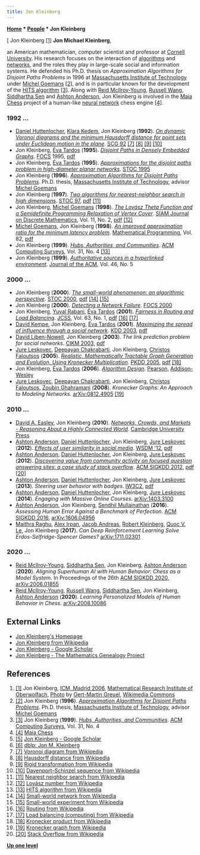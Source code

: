```yaml
---
title: Jon Kleinberg
---
```

**[Home](Home "Home") \* [People](People "People") \* Jon Kleinberg**



[ Jon Kleinberg <a id="cite-note-1" href="#cite-ref-1">[1]</a>
**Jon Michael Kleinberg**,  

an American mathematician, computer scientist and professor at [Cornell University](https://en.wikipedia.org/wiki/Cornell_University). His research focuses on the interaction of [algorithms](Algorithms "Algorithms") and [networks](https://en.wikipedia.org/wiki/Complex_network), 
and the roles they play in large-scale social and information systems. He defended his Ph.D. thesis on *Approximation Algorithms for Disjoint Paths Problems* in 1996 at [Massachusetts Institute of Technology](Massachusetts_Institute_of_Technology "Massachusetts Institute of Technology") under [Michel Goemans](Mathematician#MXGoemans "Mathematician") <a id="cite-note-2" href="#cite-ref-2">[2]</a>, and is in particular known for the development of the [HITS algorithm](https://en.wikipedia.org/wiki/HITS_algorithm) <a id="cite-note-3" href="#cite-ref-3">[3]</a>. Along with [Reid McIlroy-Young](Reid_McIlroy-Young "Reid McIlroy-Young"), [Russell Wang](Russell_Wang "Russell Wang"), [Siddhartha Sen](Siddhartha_Sen "Siddhartha Sen") and [Ashton Anderson](Ashton_Anderson "Ashton Anderson"), Jon Kleinberg is involved in the [Maia Chess](Maia_Chess "Maia Chess") project of a human-like [neural network](Neural_Networks "Neural Networks") chess engine <a id="cite-note-4" href="#cite-ref-4">[4]</a>.



### 1992 ...


* [Daniel Huttenlocher](Mathematician#DPHuttenlocher "Mathematician"), [Klara Kedem](Mathematician#KKedem "Mathematician"), Jon Kleinberg (**1992**). *[On dynamic Voronoi diagrams and the minimum Hausdorff distance for point sets under Euclidean motion in the plane](https://dl.acm.org/doi/10.1145/142675.142700)*. [SCG 92](https://dblp.org/db/conf/compgeom/compgeom92.html#HuttenlocherKK92) <a id="cite-note-7" href="#cite-ref-7">[7]</a> <a id="cite-note-8" href="#cite-ref-8">[8]</a> <a id="cite-note-9" href="#cite-ref-9">[9]</a> <a id="cite-note-10" href="#cite-ref-10">[10]</a>
* Jon Kleinberg, [Éva Tardos](Mathematician#ETardos "Mathematician") (**1995**). *[Disjoint Paths in Densely Embedded Graphs](https://www.computer.org/csdl/proceedings-article/focs/1995/71830052/12OmNwMobd7)*. [FOCS](https://dblp.org/db/conf/focs/focs95.html#KleinbergT95) 1995, [pdf](https://www.cs.cornell.edu/home/kleinber/focs95.pdf)
* Jon Kleinberg, [Éva Tardos](Mathematician#ETardos "Mathematician") (**1995**). *[Approximations for the disjoint paths problem in high-diameter planar networks](https://dl.acm.org/doi/10.1145/225058.225075)*. [STOC 1995](https://dblp.org/db/conf/stoc/stoc1995.html#KleinbergT95)
* Jon Kleinberg (**1996**). *[Approximation Algorithms for Disjoint Paths Problems](https://dl.acm.org/doi/book/10.5555/923845)*. Ph.D. thesis, [Massachusetts Institute of Technology](Massachusetts_Institute_of_Technology "Massachusetts Institute of Technology"), advisor [Michel Goemans](Mathematician#MXGoemans "Mathematician")
* Jon Kleinberg (**1997**). *[Two algorithms for nearest-neighbor search in high dimensions](https://dl.acm.org/doi/10.1145/258533.258653)*. [STOC 97](http://acm-stoc.org/stoc1997/), [pdf](http://web.cs.iastate.edu/~honavar/nearest-neighbor-high-dim.pdf) <a id="cite-note-11" href="#cite-ref-11">[11]</a>
* Jon Kleinberg, [Michel Goemans](Mathematician#MXGoemans "Mathematician") (**1998**). *[The Lovász Theta Function and a Semidefinite Programming Relaxation of Vertex Cover](https://epubs.siam.org/doi/abs/10.1137/S0895480195287541?mobileUi=0)*. [SIAM Journal on Discrete Mathematics](https://en.wikipedia.org/wiki/SIAM_Journal_on_Discrete_Mathematics), Vol. 11, No. 2, [pdf](https://math.mit.edu/~goemans/PAPERS/KleinbergG-1998-TheLovaszThetaFunctionVertexCover.pdf) <a id="cite-note-12" href="#cite-ref-12">[12]</a>
* [Michel Goemans](Mathematician#MXGoemans "Mathematician"), Jon Kleinberg (**1998**). *[An improved approximation ratio for the minimum latency problem](https://link.springer.com/article/10.1007/BF01585867)*. [Mathematical Programming](https://en.wikipedia.org/wiki/Mathematical_Programming), Vol. 82, [pdf](http://math.mit.edu/~goemans/PAPERS/latency.pdf)
* Jon Kleinberg (**1999**). *[Hubs, Authorities, and Communities](http://cs.brown.edu/memex/ACM_HypertextTestbed/papers/10.html)*. [ACM Computing Surveys](ACM#Surveys "ACM"), Vol. 31, No. 4 <a id="cite-note-13" href="#cite-ref-13">[13]</a>
* Jon Kleinberg (**1999**). *[Authoritative sources in a hyperlinked environment](https://dl.acm.org/doi/10.1145/324133.324140)*. [Journal of the ACM](ACM#Journal "ACM"), Vol. 46, No. 5


### 2000 ...


* Jon Kleinberg (**2000**). *[The small-world phenomenon: an algorithmic perspective](https://dl.acm.org/doi/10.1145/335305.335325)*. [STOC 2000](https://dblp.org/db/conf/stoc/stoc2000.html#Kleinberg00), [pdf](https://www.cs.cornell.edu/home/kleinber/swn.pdf) <a id="cite-note-14" href="#cite-ref-14">[14]</a> <a id="cite-note-15" href="#cite-ref-15">[15]</a>
* Jon Kleinberg (**2000**). *[Detecting a Network Failure](https://projecteuclid.org/euclid.im/1057768559)*. [FOCS 2000](https://dblp.org/db/conf/focs/focs2000.html#Kleinberg00)
* Jon Kleinberg, [Yuval Rabani](Mathematician#YRabani "Mathematician"), [Éva Tardos](Mathematician#ETardos "Mathematician") (**2001**). *[Fairness in Routing and Load Balancing](https://dl.acm.org/doi/10.1006/jcss.2001.1752)*. [JCSS](https://en.wikipedia.org/wiki/Journal_of_Computer_and_System_Sciences), Vol. 63, No. 1, [pdf](https://www.cs.huji.ac.il/~yrabani/Papers/KleinbergRT-JCSS-revised.pdf) <a id="cite-note-16" href="#cite-ref-16">[16]</a> <a id="cite-note-17" href="#cite-ref-17">[17]</a>
* [David Kempe](http://david-kempe.com/), Jon Kleinberg, [Éva Tardos](Mathematician#ETardos "Mathematician") (**2001**). *[Maximizing the spread of influence through a social network](https://dl.acm.org/doi/10.1145/956750.956769)*. [KDD 2003](https://dblp.org/db/conf/kdd/kdd2003.html#KempeKT03), [pdf](https://www.cs.cornell.edu/home/kleinber/kdd03-inf.pdf)
* [David Liben-Nowell](Mathematician#DLibenNowell "Mathematician"), Jon Kleinberg (**2003**). *The link prediction problem for social networks*. [CIKM 2003](https://dblp.org/db/conf/cikm/cikm2003.html#Liben-NowellK03), [pdf](https://www.cs.cornell.edu/home/kleinber/link-pred.pdf)
* [Jure Leskovec](Mathematician#JLeskovec "Mathematician"), [Deepayan Chakrabarti](Mathematician#DChakrabarti "Mathematician"), Jon Kleinberg, [Christos Faloutsos](Mathematician#CNFaloutsos "Mathematician") (**2005**). *[Realistic, Mathematically Tractable Graph Generation and Evolution, Using Kronecker Multiplication](https://link.springer.com/chapter/10.1007/11564126_17)*. [PKDD 2005](https://dblp.org/db/conf/pkdd/pkdd2005.html#LeskovecCKF05), [pdf](https://cs.stanford.edu/~jure/pubs/kronecker-pkdd05.pdf) <a id="cite-note-18" href="#cite-ref-18">[18]</a>
* Jon Kleinberg, [Éva Tardos](Mathematician#ETardos "Mathematician") (**2006**). *[Algorithm Design](https://www.pearson.com/us/higher-education/program/Kleinberg-Algorithm-Design/PGM319216.html)*. [Pearson](https://en.wikipedia.org/wiki/Pearson_plc), [Addison-Wesley](https://en.wikipedia.org/wiki/Addison-Wesley)
* [Jure Leskovec](Mathematician#JLeskovec "Mathematician"), [Deepayan Chakrabarti](Mathematician#DChakrabarti "Mathematician"), Jon Kleinberg, [Christos Faloutsos](Mathematician#CNFaloutsos "Mathematician"), [Zoubin Ghahramani](Mathematician#ZGhahramani "Mathematician") (**2008**). *Kronecker Graphs: An Approach to Modeling Networks*. [arXiv:0812.4905](https://arxiv.org/abs/0812.4905) <a id="cite-note-19" href="#cite-ref-19">[19]</a>


### 2010 ...


* [David A. Easley](Mathematician#DAEasley "Mathematician"), Jon Kleinberg (**2010**). *[Networks, Crowds, and Markets - Reasoning About a Highly Connected World](https://www.cs.cornell.edu/home/kleinber/networks-book/)*. [Cambridge University Press](https://en.wikipedia.org/wiki/Cambridge_University_Press)
* [Ashton Anderson](Ashton_Anderson "Ashton Anderson"), [Daniel Huttenlocher](Mathematician#DPHuttenlocher "Mathematician"), Jon Kleinberg, [Jure Leskovec](Mathematician#JLeskovec "Mathematician") (**2012**). *[Effects of user similarity in social media](https://dl.acm.org/doi/10.1145/2124295.2124378)*. [WSDM '12](https://dl.acm.org/doi/proceedings/10.1145/2124295), [pdf](https://www.cs.cornell.edu/home/kleinber/wsdm12-sim.pdf)
* [Ashton Anderson](Ashton_Anderson "Ashton Anderson"), [Daniel Huttenlocher](Mathematician#DPHuttenlocher "Mathematician"), Jon Kleinberg, [Jure Leskovec](Mathematician#JLeskovec "Mathematician") (**2012**). *[Discovering value from community activity on focused question answering sites: a case study of stack overflow](https://dl.acm.org/doi/10.1145/2339530.2339665)*. [ACM SIGKDD 2012](ACM#SIGKDD "ACM"), [pdf](https://www.cs.cornell.edu/home/kleinber/kdd12-qa.pdf) <a id="cite-note-20" href="#cite-ref-20">[20]</a>
* [Ashton Anderson](Ashton_Anderson "Ashton Anderson"), [Daniel Huttenlocher](Mathematician#DPHuttenlocher "Mathematician"), Jon Kleinberg, [Jure Leskovec](Mathematician#JLeskovec "Mathematician") (**2013**). *Steering user behavior with badges*. [IW3C2](https://en.wikipedia.org/wiki/International_World_Wide_Web_Conference_Committee), [pdf](https://www.cs.cornell.edu/home/kleinber/www13-badges.pdf)
* [Ashton Anderson](Ashton_Anderson "Ashton Anderson"), [Daniel Huttenlocher](Mathematician#DPHuttenlocher "Mathematician"), Jon Kleinberg, [Jure Leskovec](Mathematician#JLeskovec "Mathematician") (**2014**). *Engaging with Massive Online Courses*. [arXiv:1403.3100](https://arxiv.org/abs/1403.3100)
* [Ashton Anderson](Ashton_Anderson "Ashton Anderson"), Jon Kleinberg, [Sendhil Mullainathan](index.php?title=Sendhil_Mullainathan&action=edit&redlink=1 "Sendhil Mullainathan (page does not exist)") (**2016**). *Assessing Human Error Against a Benchmark of Perfection*. [ACM SIGKDD 2016](ACM#SIGKDD "ACM"), [arXiv:1606.04956](https://arxiv.org/abs/1606.04956)
* [Maithra Raghu](https://scholar.google.com/citations?user=tiE4g64AAAAJ&hl=en), [Alex Irpan](https://scholar.google.com/citations?user=ZZNxNAYAAAAJ&hl=en), [Jacob Andreas](Mathematician#JAndreas "Mathematician"), [Robert Kleinberg](Mathematician#RKleinberg "Mathematician"), [Quoc V. Le](index.php?title=Quoc_V._Le&action=edit&redlink=1 "Quoc V. Le (page does not exist)"), Jon Kleinberg (**2017**). *Can Deep Reinforcement Learning Solve Erdos-Selfridge-Spencer Games?* [arXiv:1711.02301](https://arxiv.org/abs/1711.02301)


### 2020 ...


* [Reid McIlroy-Young](Reid_McIlroy-Young "Reid McIlroy-Young"), [Siddhartha Sen](Siddhartha_Sen "Siddhartha Sen"), Jon Kleinberg, [Ashton Anderson](Ashton_Anderson "Ashton Anderson") (**2020**). *Aligning Superhuman AI with Human Behavior: Chess as a Model System*. In Proceedings of the 26th [ACM SIGKDD 2020](ACM#SIGKDD "ACM"), [arXiv:2006.01855](https://arxiv.org/abs/2006.01855)
* [Reid McIlroy-Young](Reid_McIlroy-Young "Reid McIlroy-Young"), [Russell Wang](Russell_Wang "Russell Wang"), [Siddhartha Sen](Siddhartha_Sen "Siddhartha Sen"), Jon Kleinberg, [Ashton Anderson](Ashton_Anderson "Ashton Anderson") (**2020**). *Learning Personalized Models of Human Behavior in Chess*. [arXiv:2008.10086](https://arxiv.org/abs/2008.10086)


## External Links


* [Jon Kleinberg's Homepage](http://www.cs.cornell.edu/home/kleinber/)
* [Jon Kleinberg from Wikipedia](https://en.wikipedia.org/wiki/Jon_Kleinberg)
* [Jon Kleinberg‬ - ‪Google Scholar‬](https://scholar.google.com/citations?user=VX7d5EQAAAAJ&hl=en)
* [Jon Kleinberg - The Mathematics Genealogy Project](https://www.mathgenealogy.org/id.php?id=59868)


## References


1. <a id="cite-ref-1" href="#cite-note-1">[1]</a> Jon Kleinberg, [ICM, Madrid 2006](http://www.icm2006.org/), [Mathematical Research Institute of Oberwolfach](https://en.wikipedia.org/wiki/Mathematical_Research_Institute_of_Oberwolfach), [Photo](https://commons.wikimedia.org/wiki/File:Jon_Kleinberg.jpg) by [Gert-Martin Greuel](https://de.wikipedia.org/wiki/Gert-Martin_Greuel), [Wikimedia Commons](https://en.wikipedia.org/wiki/Wikimedia_Commons)
2. <a id="cite-ref-2" href="#cite-note-2">[2]</a> Jon Kleinberg (**1996**). *[Approximation Algorithms for Disjoint Paths Problems](https://dl.acm.org/doi/book/10.5555/923845)*. Ph.D. thesis, [Massachusetts Institute of Technology](Massachusetts_Institute_of_Technology "Massachusetts Institute of Technology"), advisor [Michel Goemans](Mathematician#MXGoemans "Mathematician")
3. <a id="cite-ref-3" href="#cite-note-3">[3]</a> Jon Kleinberg (**1999**). *[Hubs, Authorities, and Communities](http://cs.brown.edu/memex/ACM_HypertextTestbed/papers/10.html)*. [ACM Computing Surveys](ACM#Surveys "ACM"), Vol. 31, No. 4
4. <a id="cite-ref-4" href="#cite-note-4">[4]</a> [Maia Chess](https://maiachess.com/)
5. <a id="cite-ref-5" href="#cite-note-5">[5]</a> [Jon Kleinberg‬ - ‪Google Scholar‬](https://scholar.google.com/citations?user=VX7d5EQAAAAJ&hl=en)
6. <a id="cite-ref-6" href="#cite-note-6">[6]</a> [dblp: Jon M. Kleinberg](https://dblp.org/pid/k/JonMKleinberg.html)
7. <a id="cite-ref-7" href="#cite-note-7">[7]</a> [Voronoi diagram from Wikipedia](https://en.wikipedia.org/wiki/Voronoi_diagram)
8. <a id="cite-ref-8" href="#cite-note-8">[8]</a> [Hausdorff distance from Wikipedia](https://en.wikipedia.org/wiki/Hausdorff_distance)
9. <a id="cite-ref-9" href="#cite-note-9">[9]</a> [Rigid transformation from Wikipedia](https://en.wikipedia.org/wiki/Rigid_transformation)
10. <a id="cite-ref-10" href="#cite-note-10">[10]</a> [Davenport–Schinzel sequence from Wikipedia](https://en.wikipedia.org/wiki/Davenport%E2%80%93Schinzel_sequence)
11. <a id="cite-ref-11" href="#cite-note-11">[11]</a> [Nearest neighbor search from Wikipedia](https://en.wikipedia.org/wiki/Nearest_neighbor_search)
12. <a id="cite-ref-12" href="#cite-note-12">[12]</a> [Lovász number from Wikipedia](https://en.wikipedia.org/wiki/Lov%C3%A1sz_number)
13. <a id="cite-ref-13" href="#cite-note-13">[13]</a> [HITS algorithm from Wikipedia](https://en.wikipedia.org/wiki/HITS_algorithm)
14. <a id="cite-ref-14" href="#cite-note-14">[14]</a> [Small-world network from Wikipedia](https://en.wikipedia.org/wiki/Small-world_network)
15. <a id="cite-ref-15" href="#cite-note-15">[15]</a> [Small-world experiment from Wikipedia](https://en.wikipedia.org/wiki/Small-world_experiment)
16. <a id="cite-ref-16" href="#cite-note-16">[16]</a> [Routing from Wikipedia](https://en.wikipedia.org/wiki/Routing)
17. <a id="cite-ref-17" href="#cite-note-17">[17]</a> [Load balancing (computing) from Wikipedia](https://en.wikipedia.org/wiki/Load_balancing_(computing))
18. <a id="cite-ref-18" href="#cite-note-18">[18]</a> [Kronecker product from Wikipedia](https://en.wikipedia.org/wiki/Kronecker_product)
19. <a id="cite-ref-19" href="#cite-note-19">[19]</a> [Kronecker graph from Wikipedia](https://en.wikipedia.org/wiki/Kronecker_graph)
20. <a id="cite-ref-20" href="#cite-note-20">[20]</a> [Stack Overflow from Wikipedia](https://en.wikipedia.org/wiki/Stack_Overflow)

**[Up one level](People "People")**







 
